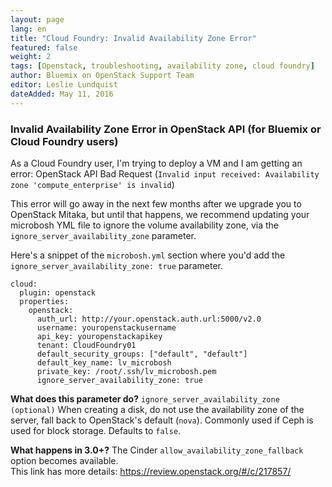 ```yaml
---
layout: page
lang: en
title: "Cloud Foundry: Invalid Availability Zone Error"
featured: false 
weight: 2 
tags: [Openstack, troubleshooting, availability zone, cloud foundry] 
author: Bluemix on OpenStack Support Team
editor: Leslie Lundquist
dateAdded: May 11, 2016 
---
```


### Invalid Availability Zone Error in OpenStack API (for Bluemix or Cloud Foundry users)

As a Cloud Foundry user, I'm trying to deploy a VM and I am getting an error: OpenStack API Bad Request (`Invalid input received: Availability zone 'compute_enterprise' is invalid`)

This error will go away in the next few months after we upgrade you to OpenStack Mitaka, but until that happens, we recommend updating your microbosh YML file to ignore the volume availability zone, via the `ignore_server_availability_zone` parameter.

Here's a snippet of the `microbosh.yml` section where you'd add the `ignore_server_availability_zone: true` parameter.

``` 
cloud:
  plugin: openstack
  properties:
    openstack:
      auth_url: http://your.openstack.auth.url:5000/v2.0
      username: youropenstackusername
      api_key: youropenstackapikey
      tenant: CloudFoundry01
      default_security_groups: ["default", "default"]
      default_key_name: lv_microbosh
      private_key: /root/.ssh/lv_microbosh.pem
      ignore_server_availability_zone: true
```
 
**What does this parameter do?**
`ignore_server_availability_zone (optional)`
When creating a disk, do not use the availability zone of the server, fall back to OpenStack's default (`nova`). Commonly used if Ceph is used for block storage. Defaults to `false`.
 
**What happens in 3.0+?**
The Cinder `allow_availability_zone_fallback` option becomes available.  
This link has more details:  https://review.openstack.org/#/c/217857/

